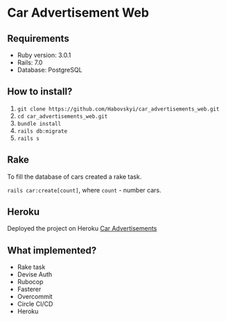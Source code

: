 # Car Advertisement Web

## Requirements
 * Ruby version: 3.0.1
 * Rails: 7.0
 * Database: PostgreSQL

## How to install?
1. ```git clone https://github.com/Habovskyi/car_advertisements_web.git```
2. ```cd car_advertisements_web.git```
3. ```bundle install```
4. ```rails db:migrate```
5. ```rails s```

## Rake
To fill the database of cars created a rake task.

```rails car:create[count]```, where ```count``` - number cars.

## Heroku
Deployed the project on Heroku
[Car Advertisements](https://caradvertisement.herokuapp.com/)
## What implemented?
* Rake task
* Devise Auth
* Rubocop
* Fasterer
* Overcommit
* Circle CI/CD
* Heroku
